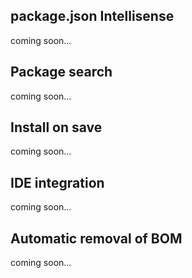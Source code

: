 ﻿<properties
	pageTitle="npm"
	description="The Node Package Manager is fully integrated with Visual Studio to provide a more natural user workflow."
	slug="npm"
	keywords="npm, node, nodejs, node package manager"
/>

## package.json Intellisense
coming soon...

## Package search
coming soon...

## Install on save
coming soon...

## IDE integration
coming soon...

## Automatic removal of BOM
coming soon...